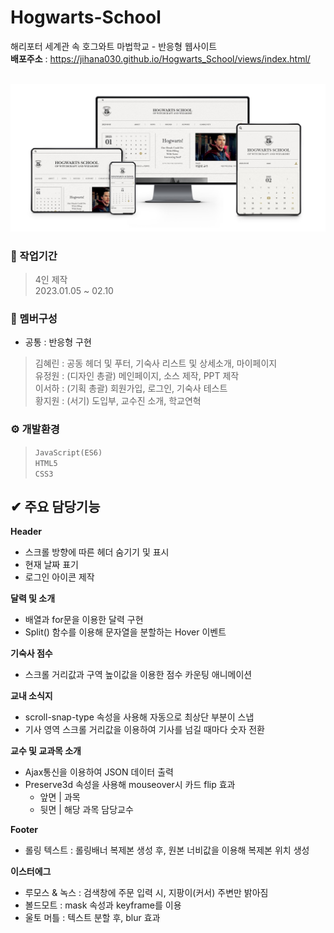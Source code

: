 # Hogwarts-School

해리포터 세계관 속 호그와트 마법학교 - 반응형 웹사이트<br/>
**배포주소** : <https://jihana030.github.io/Hogwarts_School/views/index.html/> <br/> <br/>

![poster](https://github.com/CircleYoo/Hogwarts-School/blob/master/static/img/circle/common/Thumbnail.jpg) 


### 💼 작업기간
> 4인 제작 <br/>
  2023.01.05 ~ 02.10

### 🤝 멤버구성
* 공통 : 반응형 구현 <br/>
> 김혜린 : 공동 헤더 및 푸터, 기숙사 리스트 및 상세소개, 마이페이지 <br/>
  유정원 : (디자인 총괄) 메인페이지, 소스 제작, PPT 제작 <br/>
  이서하 : (기획 총괄) 회원가입, 로그인, 기숙사 테스트 <br/>
  황지원 : (서기) 도입부, 교수진 소개, 학교연혁 

### ⚙ 개발환경
> `JavaScript(ES6)` <br/>
  `HTML5` <br/>
  `CSS3`

## ✔ 주요 담당기능
**Header**
* 스크롤 방향에 따른 헤더 숨기기 및 표시
* 현재 날짜 표기
* 로그인 아이콘 제작

**달력 및 소개**
* 배열과 for문을 이용한 달력 구현
* Split() 함수를 이용해 문자열을 분할하는 Hover 이벤트 <br/>

**기숙사 점수**
* 스크롤 거리값과 구역 높이값을 이용한 점수 카운팅 애니메이션 <br/>

**교내 소식지**
* scroll-snap-type 속성을 사용해 자동으로 최상단 부분이 스냅
* 기사 영역 스크롤 거리값을 이용하여 기사를 넘길 때마다 숫자 전환 <br/>

**교수 및 교과목 소개**
* Ajax통신을 이용하여 JSON 데이터 출력
* Preserve3d 속성을 사용해 mouseover시 카드 flip 효과
  * 앞면 | 과목
  * 뒷면 | 해당 과목 담당교수

**Footer**
* 롤링 텍스트 : 롤링배너 복제본 생성 후, 원본 너비값을 이용해 복제본 위치 생성

**이스터에그**
* 루모스 & 녹스 : 검색창에 주문 입력 시, 지팡이(커서) 주변만 밝아짐
* 볼드모트 : mask 속성과 keyframe를 이용
* 울토 머틀 : 텍스트 분할 후, blur 효과
